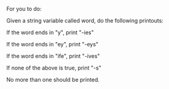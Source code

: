  For you to do:

Given a string variable called word, do the following printouts:

If the word ends in "y", print "-ies"

If the word ends in "ey", print "-eys"

If the word ends in "ife", print "-ives"

If none of the above is true, print "-s"

No more than one should be printed.